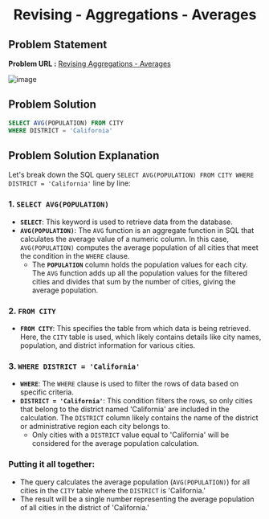 <h1 align='center'>Revising - Aggregations - Averages</h1>

## Problem Statement

**Problem URL :** [Revising Aggregations - Averages](https://www.hackerrank.com/challenges/revising-aggregations-the-average-function/problem?isFullScreen=true)

![image](https://github.com/user-attachments/assets/8f6658b6-26bf-4c14-b5f6-f82d0a99c2ee)

## Problem Solution
```sql
SELECT AVG(POPULATION) FROM CITY
WHERE DISTRICT = 'California'
```

## Problem Solution Explanation
Let's break down the SQL query `SELECT AVG(POPULATION) FROM CITY WHERE DISTRICT = 'California'` line by line:

### 1. `SELECT AVG(POPULATION)`
- **`SELECT`**: This keyword is used to retrieve data from the database.
- **`AVG(POPULATION)`**: The `AVG` function is an aggregate function in SQL that calculates the average value of a numeric column. In this case, `AVG(POPULATION)` computes the average population of all cities that meet the condition in the `WHERE` clause.
  - The **`POPULATION`** column holds the population values for each city. The `AVG` function adds up all the population values for the filtered cities and divides that sum by the number of cities, giving the average population.

### 2. `FROM CITY`
- **`FROM CITY`**: This specifies the table from which data is being retrieved. Here, the `CITY` table is used, which likely contains details like city names, population, and district information for various cities.

### 3. `WHERE DISTRICT = 'California'`
- **`WHERE`**: The `WHERE` clause is used to filter the rows of data based on specific criteria.
- **`DISTRICT = 'California'`**: This condition filters the rows, so only cities that belong to the district named 'California' are included in the calculation. The `DISTRICT` column likely contains the name of the district or administrative region each city belongs to.
  - Only cities with a `DISTRICT` value equal to 'California' will be considered for the average population calculation.

### Putting it all together:
- The query calculates the average population (`AVG(POPULATION)`) for all cities in the `CITY` table where the `DISTRICT` is 'California.'
- The result will be a single number representing the average population of all cities in the district of 'California.'
